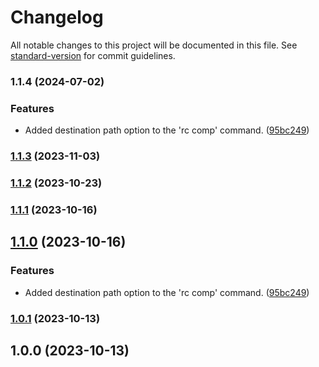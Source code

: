 # Changelog

All notable changes to this project will be documented in this file. See [standard-version](https://github.com/conventional-changelog/standard-version) for commit guidelines.

### 1.1.4 (2024-07-02)


### Features

* Added destination path option to the 'rc comp' command. ([95bc249](https://github.com/FE-Combo/reaux-cli/commit/95bc24960b2b17abfe8725cd4e9fffcb36643d7f))

### [1.1.3](https://github.com/vocoWone/reaux-cli/compare/v1.1.2...v1.1.3) (2023-11-03)

### [1.1.2](https://github.com/vocoWone/reaux-cli/compare/v1.1.1...v1.1.2) (2023-10-23)

### [1.1.1](https://github.com/vocoWone/reaux-cli/compare/v1.1.0...v1.1.1) (2023-10-16)

## [1.1.0](https://github.com/vocoWone/reaux-cli/compare/v1.0.1...v1.1.0) (2023-10-16)


### Features

* Added destination path option to the 'rc comp' command. ([95bc249](https://github.com/vocoWone/reaux-cli/commit/95bc24960b2b17abfe8725cd4e9fffcb36643d7f))

### [1.0.1](https://github.com/vocoWone/reaux-cli/compare/v1.0.0...v1.0.1) (2023-10-13)

## 1.0.0 (2023-10-13)
